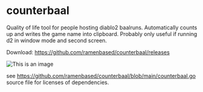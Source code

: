 # counterbaal
Quality of life tool for people hosting diablo2 baalruns. Automatically counts up and writes the game name into clipboard.
Probably only useful if running d2 in window mode and second screen.

Download: https://github.com/ramenbased/counterbaal/releases

![This is an image](https://i.imgur.com/glCdTr3.gif)


see https://github.com/ramenbased/counterbaal/blob/main/counterbaal.go source file for licenses of dependencies.
